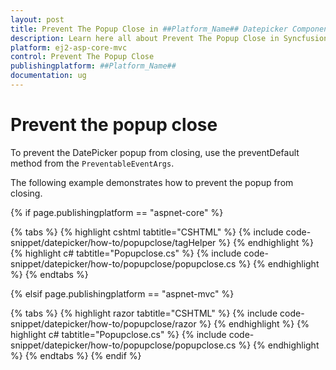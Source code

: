 ```yaml
---
layout: post
title: Prevent The Popup Close in ##Platform_Name## Datepicker Component
description: Learn here all about Prevent The Popup Close in Syncfusion ##Platform_Name## Datepicker component and more.
platform: ej2-asp-core-mvc
control: Prevent The Popup Close
publishingplatform: ##Platform_Name##
documentation: ug
---
```



# Prevent the popup close

To prevent the DatePicker popup from closing, use the
preventDefault method from the
`PreventableEventArgs`.

The following example demonstrates how to prevent the popup from closing.

{% if page.publishingplatform == "aspnet-core" %}

{% tabs %}
{% highlight cshtml tabtitle="CSHTML" %}
{% include code-snippet/datepicker/how-to/popupclose/tagHelper %}
{% endhighlight %}
{% highlight c# tabtitle="Popupclose.cs" %}
{% include code-snippet/datepicker/how-to/popupclose/popupclose.cs %}
{% endhighlight %}
{% endtabs %}

{% elsif page.publishingplatform == "aspnet-mvc" %}

{% tabs %}
{% highlight razor tabtitle="CSHTML" %}
{% include code-snippet/datepicker/how-to/popupclose/razor %}
{% endhighlight %}
{% highlight c# tabtitle="Popupclose.cs" %}
{% include code-snippet/datepicker/how-to/popupclose/popupclose.cs %}
{% endhighlight %}
{% endtabs %}
{% endif %}

